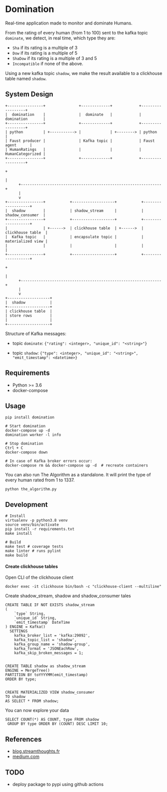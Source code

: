 Domination
==========

Real-time application made to monitor and dominate Humans.

From the rating of every human (from 1 to 100) sent to the kafka topic `dominate`,
 we detect, in real time, which type they are:
 - `Sha` if its rating is a multiple of 3
 - `Dow` if its rating is a multiple of 5
 - `ShaDow` if its rating is a multiple of 3 and 5
 - `Incompatible` if none of the above.
 
Using a new kafka topic `shadow`, we make the result available to a clickhouse 
table named `shadow`.



## System Design
    
    +----------------+               +-------------+            +------------------+
    |  domination    |               |  dominate   |            | domination       |
    +----------------+               +-------------+            +------------------+
    | python         | +-----------> |             | +--------> | python           |
    | Faust producer |               | Kafka topic |            | Faust agent      |
    | HumanRatings   |               |             |            | HumanCategorized |
    +----------------+               +-------------+            +------------------+
                                                                          +
                                                                          |
          +---------------------------------------------------------------+
          |
          v
    +----------------+           +-------------------+           +-------------------+
    |  shadow        |           | shadow_stream     |           |  shadow_consumer  |
    +----------------+           +-------------------+           +-------------------+
    |                | +------>  | clickhouse table  | +------>  | clickhouse table  |
    |  Kafka topic   |           | encapsulate topic |           | materialized view |
    |                |           |                   |           |                   |
    +----------------+           +-------------------+           +-------------------+
                                                                          +
                                                                          |
          +---------------------------------------------------------------+
          |
          v
    +-------------------+
    |  shadow           |
    +-------------------+
    | clickhouse table  |
    | store rows        |
    |                   |
    +-------------------+


Structure of Kafka messages:
- topic `dominate`:
    `{"rating": <integer>, "unique_id": "<string>"}`


- topic `shadow`:
    `{"type": <integer>, "unique_id": "<string>", "emit_timestamp": <datetime>}`


## Requirements

- Python >= 3.6
- docker-compose

## Usage

    pip install domination
    
    # Start domination
    docker-compose up -d
    domination worker -l info
    
    # Stop domination
    Ctrl + C
    docker-compose down
    
    # In case of Kafka broker errors occur:
    docker-compose rm && docker-compose up -d  # recreate containers

You can also run The Algorithm as a standalone. It will print the type 
of every human rated from 1 to 1337.

    python the_algorithm.py 
    
## Development

    # Install
    virtualenv -p python3.8 venv
    source venv/bin/activate
    pip install -r requirements.txt
    make install
    
    # Build
    make test # coverage tests
    make linter # runs pylint
    make build

#### Create clickhouse tables

Open CLI of the clickhouse client

    docker exec -it clickhouse bin/bash -c "clickhouse-client --multiline"

Create shadow_stream, shadow and shadow_consumer tales

    CREATE TABLE IF NOT EXISTS shadow_stream
    (
        `type` String,
        `unique_id` String,
        `emit_timestamp` DateTime
    ) ENGINE = Kafka()
      SETTINGS
        kafka_broker_list = 'kafka:29092',
        kafka_topic_list = 'shadow',
        kafka_group_name = 'shadow-group',
        kafka_format = 'JSONEachRow',
        kafka_skip_broken_messages = 1;
    

    CREATE TABLE shadow as shadow_stream
    ENGINE = MergeTree()
    PARTITION BY toYYYYMM(emit_timestamp)
    ORDER BY type;


    CREATE MATERIALIZED VIEW shadow_consumer 
    TO shadow
    AS SELECT * FROM shadow;
    
You can now explore your data

    SELECT COUNT(*) AS COUNT, type FROM shadow
     GROUP BY type ORDER BY (COUNT) DESC LIMIT 10;

## References
- [blog.streamthoughts.fr](https://blog.streamthoughts.fr/2020/06/creer-une-plateforme-analytique-temps-reel-avec-kafka-ksqldb-et-clickhouse/)
- [medium.com](https://medium.com/big-data-engineering/hello-kafka-world-the-complete-guide-to-kafka-with-docker-and-python-f788e2588cfc)

## TODO
 - deploy package to pypi using github actions
